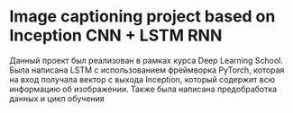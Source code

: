 # Image captioning project based on Inception CNN + LSTM RNN

Данный проект был реализован в рамках курса Deep Learning School. Была написана LSTM с использованием фреймворка PyTorch, которая на вход получала вектор с выхода Inception,
который содержит всю информацию об изображении. Также была написана предобработка данных и цикл обучения
